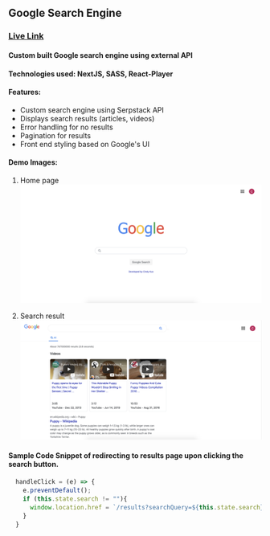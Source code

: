 ## Google Search Engine

### [Live Link](https://search-enginne.herokuapp.com/)


#### Custom built Google search engine using external API

#### Technologies used: NextJS, SASS, React-Player

#### Features: 

* Custom search engine using Serpstack API
* Displays search results (articles, videos)
* Error handling for no results
* Pagination for results
* Front end styling based on Google's UI

#### Demo Images: 

1. Home page
![alt text](https://github.com/ckuo15/search-engine/blob/master/static/images/demo1.png)

2. Search result 
![alt text](https://github.com/ckuo15/search-engine/blob/master/static/images/demo2.png)

#### Sample Code Snippet of redirecting to results page upon clicking the search button.

```javascript
  handleClick = (e) => {
    e.preventDefault();
    if (this.state.search != ""){
      window.location.href = `/results?searchQuery=${this.state.search}`
    }
  }
```
